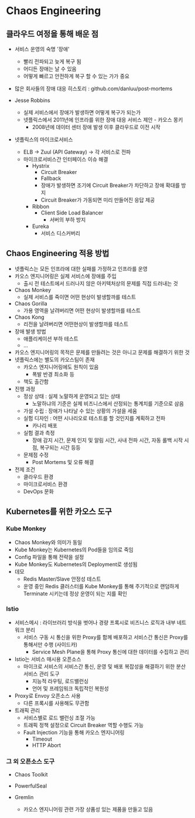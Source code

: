 # Chaos Engineering

## 클라우드 여정을 통해 배운 점

* 서비스 운영의 숙명 '장애'
  * 빨리 전파되고 늦게 복구 됨
  * 어디든 장애는 날 수 있음
  * 어떻게 빠르고 안전하게 복구 할 수 있는 가가 중요
* 많은 회사들의 장애 대응 히스토리 : github.com/danluu/post-mortems
* Jesse Robbins
  * 실제 서비스에서 장애가 발생하면 어떻게 복구가 되는가
  * 넷플릭스에서 2011년에 인프라를 위한 장애 대응 서비스 제안 - 카오스 몽키
    * 2008년에 데이터 센터 장애 발생 이후 클라우드로 이전 시작

* 넷플릭스의 마이크로서비스
  * ELB -> Zuul (API Gateway) -> 각 서비스로 전파
  * 마이크로서비스간 인터페이스 이슈 해결
    * Hystrix
      * Circuit Breaker
      * Fallback
      * 장애가 발생하면 조기에 Circuit Breaker가 차단하고 장애 확대를 방지
      * Circuit Breaker가 가동되면 미리 만들어진 응답 제공
    * Ribbon
      * Client Side Load Balancer
        * 서버의 부하 방지
    * Eureka
      * 서비스 디스커버리



## Chaos Engineering 적용 방법

* 넷플릭스는 모든 인프라에 대한 실패를 가정하고 인프라를 운영
* 카오스 엔지니어링은 실제 서비스에 장애를 주입
  * 출시 전 테스트에서 드러나지 않은 아키텍처상의 문제를 직접 드러내는 것
* Chaos Monkey
  * 실제 서비스를 죽이면 어떤 현상이 발생할까를 테스트
* Chaos Gorilla
  * 가용 영역을 날려버리면 어떤 현상이 발생할까를 테스트
* Chaos Kong
  * 리전을 날려버리면 어떤현상이 발생할까를 테스트
* 장애 발생 방법
  * 애플리케이션 부하 테스트
  * … 
* 카오스 엔지니어링의 목적은 문제를 만들려는 것은 아니고 문제를 해결하기 위한 것
* 넷플릭스에는 별도의 카오스팀이 존재
  * 카오스 엔지니어링에도 원칙이 있음
    * 폭발 반경 최소화 등
  * 책도 출간함
* 진행 과정
  * 정상 상태 : 실제 노말하게 운영되고 있는 상태
    * 노말하냐의 기준은 실제 비즈니스에서 산정되는 통계치를 기준으로 삼음
  * 가설 수립 : 장애가 나타날 수 있는 상황의 가설을 세움
  * 실험 디자인 : 어떤 시나리오로 테스트를 할 것인지를 계획하고 전파
    * 카나리 배포
  * 실험 결과 측정
    * 장애 감지 시간, 문제 인지 및 알림 시간, 사내 전파 시간, 자동 롤백 시작 시점, 복구되는 시간 등등
  * 문제점 수정
    * Post Mortems 및 오류 해결
* 전제 조건
  * 클라우드 환경
  * 마이크로서비스 환경
  * DevOps 문화



## Kubernetes를 위한 카오스 도구

### Kube Monkey

* Chaos Monkey와 의미가 동일
* Kube Monkey는 Kubernetes의 Pod들을 임의로 죽임
* Config 파일을 통해 전략을 설정
* Kube Monkey도 Kubernetes의 Deployment로 생성됨
* 데모
  * Redis Master/Slave 안정성 테스트
  * 운영 중인 Redis 클러스터를 Kube Monkey를 통해 주기적으로 랜덤하게 Terminate 시키는데 정상 운영이 되는 지를 확인



### Istio

* 서비스메시 : 라이브러리 방식을 벗어나 경량 프록시로 비즈니스 로직과 내부 네트워크 분리
  * 서비스 구동 시 통신을 위한 Proxy를 함께 배포하고 서비스간 통신은 Proxy를 통해서만 수행 (사이드카)
    * Service Mesh Plane을 통해 Proxy 통신에 대한 데이터를 수집하고 관리
* Istio는 서비스 매시용 오픈소스
  * 마이크로 서비스의 서비스간 통신, 운영 및 배포 복잡성을 해결하기 위한 분산 서비스 관리 도구
    * 지능적 라우팅, 로드밸런싱
    * 언어 및 프레임워크 독립적인 복원성
* Proxy로 Envoy 오픈소스 사용
  * 다른 프록시를 사용해도 무관함
* 트래픽 관리
  * 서비스별로 로드 밸런싱 조절 가능
  * 트래픽 정책 설정으로 Circuit Breaker 역할 수행도 가능
  * Fault Injection 기능을 통해 카오스 엔지니어링
    * Timeout
    * HTTP Abort



### 그 외 오픈소스 도구

* Chaos Toolkit

* PowerfulSeal

* Gremlin
  * 카오스 엔지니어링 관련 가장 상품성 있는 제품을 만들고 있음

